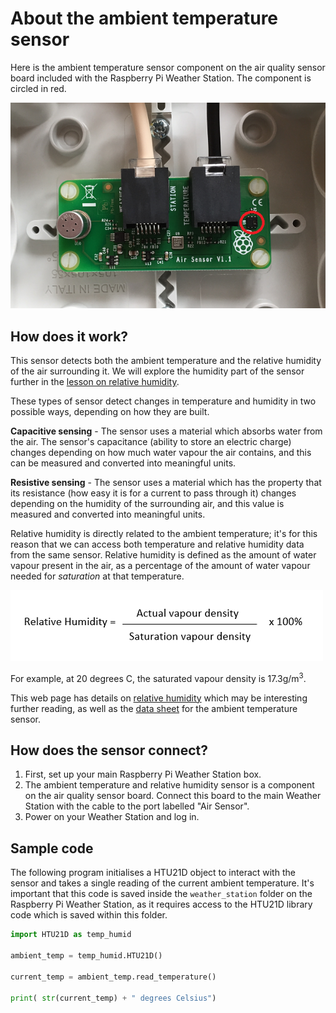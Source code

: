 # About the ambient temperature sensor

Here is the ambient temperature sensor component on the air quality sensor board included with the Raspberry Pi Weather Station. The component is circled in red.

![Ambient Temperature Sensor](images/air_board.png)

## How does it work?

This sensor detects both the ambient temperature and the relative humidity of the air surrounding it. We will explore the humidity part of the sensor further in the [lesson on relative humidity](relative_humidity.md).

These types of sensor detect changes in temperature and humidity in two possible ways, depending on how they are built.

**Capacitive sensing** - The sensor uses a material which absorbs water from the air. The sensor's capacitance (ability to store an electric charge) changes depending on how much water vapour the air contains, and this can be measured and converted into meaningful units.

**Resistive sensing** - The sensor uses a material which has the property that its resistance (how easy it is for a current to pass through it) changes depending on the humidity of the surrounding air, and this value is measured and converted into meaningful units.

Relative humidity is directly related to the ambient temperature; it's for this reason that we can access both temperature and relative humidity data from the same sensor. Relative humidity is defined as the amount of water vapour present in the air, as a percentage of the amount of water vapour needed for *saturation* at that temperature.

![Relative humidity equation](images/relative_humidity_equation.png)

For example, at 20 degrees C, the saturated vapour density is 17.3g/m<sup>3</sup>.

This web page has details on [relative humidity](http://hyperphysics.phy-astr.gsu.edu/hbase/Kinetic/relhum.html) which may be interesting further reading, as well as the [data sheet](http://www.mouser.co.uk/pdfdocs/HTU21DF.PDF) for the ambient temperature sensor.

## How does the sensor connect?

1. First, set up your main Raspberry Pi Weather Station box.
1. The ambient temperature and relative humidity sensor is a component on the air quality sensor board. Connect this board to the main Weather Station with the cable to the port labelled "Air Sensor".
1. Power on your Weather Station and log in.

## Sample code

The following program initialises a HTU21D object to interact with the sensor and takes a single reading of the current ambient temperature. It's important that this code is saved inside the `weather_station` folder on the Raspberry Pi Weather Station, as it requires access to the HTU21D library code which is saved within this folder.

```python
import HTU21D as temp_humid

ambient_temp = temp_humid.HTU21D()

current_temp = ambient_temp.read_temperature()

print( str(current_temp) + " degrees Celsius")
```
